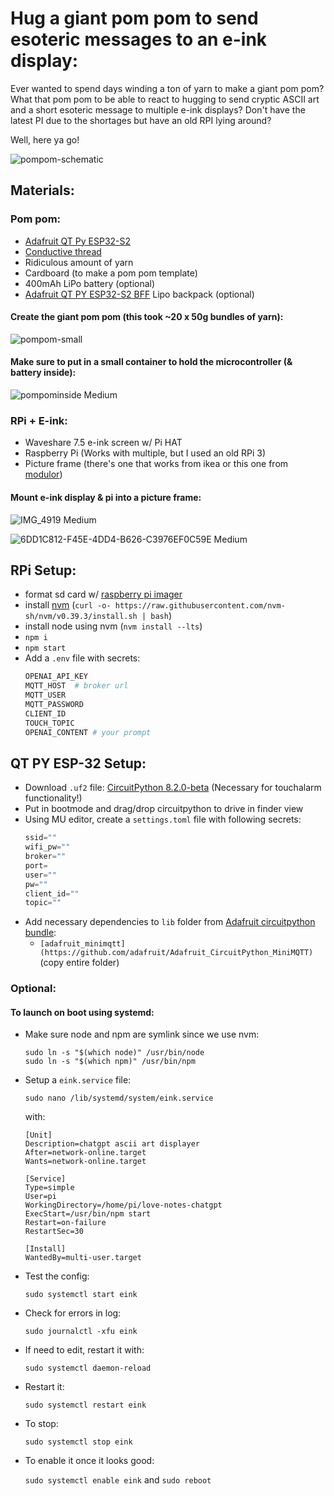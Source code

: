 # Hug a giant pom pom to send esoteric messages to an e-ink display:

Ever wanted to spend days winding a ton of yarn to make a giant pom pom? What that pom pom to be able to react to hugging to send cryptic ASCII art and a short esoteric message to multiple e-ink displays? Don't have the latest PI due to the shortages but have an old RPI lying around? 

Well, here ya go!

![pompom-schematic](https://github.com/traumverloren/pompom-love-notes-chatgpt/assets/9959680/54f2644a-4587-4383-a6c1-d5ddd85d21a4)

## Materials:
### Pom pom:
- [Adafruit QT Py ESP32-S2](https://www.adafruit.com/product/5325)
- [Conductive thread](https://lightstitches.co.uk/product/conductive-thread-reel-250m/)
- Ridiculous amount of yarn
- Cardboard (to make a pom pom template)
- 400mAh LiPo battery (optional)
- [Adafruit QT PY ESP32-S2 BFF](https://www.adafruit.com/product/5397) Lipo backpack (optional)

  
#### Create the giant pom pom (this took ~20 x 50g bundles of yarn):
![pompom-small](https://github.com/traumverloren/pompom-love-notes-chatgpt/assets/9959680/3c4b65bc-e520-408c-bcce-1293b7d5b84d)


#### Make sure to put in a small container to hold the microcontroller (& battery inside):
![pompominside Medium](https://github.com/traumverloren/pompom-love-notes-chatgpt/assets/9959680/e2863756-cbdd-4417-a29e-46f6e284af43)


### RPi + E-ink:
- Waveshare 7.5 e-ink screen w/ Pi HAT
- Raspberry Pi (Works with multiple, but I used an old RPi 3)
- Picture frame (there's one that works from ikea or this one from [modulor](https://www.modulor.de/objektrahmen-holz-moritz-p-36-x-14-cm-schwefelgelb-ral-1016.html))

#### Mount e-ink display & pi into a picture frame:
![IMG_4919 Medium](https://github.com/traumverloren/pompom-love-notes-chatgpt/assets/9959680/d6eef7d7-6004-4885-8ff6-9816a1b0fb58)

![6DD1C812-F45E-4DD4-B626-C3976EF0C59E Medium](https://github.com/traumverloren/pompom-love-notes-chatgpt/assets/9959680/1b86bfad-2b53-4ab0-bbe0-7851cbaea3ec)

## RPi Setup:
- format sd card w/ [raspberry pi imager](https://www.raspberrypi.com/software/)
- install [nvm](https://github.com/nvm-sh/nvm) (`curl -o- https://raw.githubusercontent.com/nvm-sh/nvm/v0.39.3/install.sh | bash`)
- install node using nvm (`nvm install --lts`)
- `npm i`
- `npm start`
- Add a `.env` file with secrets:
  ```bash
  OPENAI_API_KEY
  MQTT_HOST  # broker url
  MQTT_USER
  MQTT_PASSWORD
  CLIENT_ID
  TOUCH_TOPIC
  OPENAI_CONTENT # your prompt
  ```
 
## QT PY ESP-32 Setup:
- Download `.uf2` file: [CircuitPython 8.2.0-beta](https://circuitpython.org/board/adafruit_qtpy_esp32s2/) (Necessary for touchalarm functionality!)
- Put in bootmode and drag/drop circuitpython to drive in finder view
- Using MU editor, create a `settings.toml` file with following secrets:
  ```python
  ssid=""
  wifi_pw=""
  broker=""
  port=
  user=""
  pw=""
  client_id=""
  topic=""
  ```
- Add necessary dependencies to `lib` folder from [Adafruit circuitpython bundle](https://github.com/adafruit/Adafruit_CircuitPython_Bundle):
  - `[adafruit_minimqtt](https://github.com/adafruit/Adafruit_CircuitPython_MiniMQTT)` (copy entire folder)
### Optional:

#### To launch on boot using systemd:

- Make sure node and npm are symlink since we use nvm:

  ```
  sudo ln -s "$(which node)" /usr/bin/node
  sudo ln -s "$(which npm)" /usr/bin/npm
  ```

- Setup a `eink.service` file:

  `sudo nano /lib/systemd/system/eink.service`

  with:

  ```
  [Unit]
  Description=chatgpt ascii art displayer
  After=network-online.target
  Wants=network-online.target

  [Service]
  Type=simple
  User=pi
  WorkingDirectory=/home/pi/love-notes-chatgpt
  ExecStart=/usr/bin/npm start
  Restart=on-failure
  RestartSec=30

  [Install]
  WantedBy=multi-user.target
  ```

- Test the config:

  `sudo systemctl start eink`

- Check for errors in log:

  `sudo journalctl -xfu eink`

- If need to edit, restart it with:

  `sudo systemctl daemon-reload`

- Restart it:

  `sudo systemctl restart eink`

- To stop:

  `sudo systemctl stop eink`

- To enable it once it looks good:

  `sudo systemctl enable eink` and `sudo reboot`
